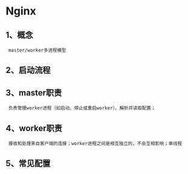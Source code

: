 # Nginx

## 1、概念

     master/worker多进程模型
     
## 2、启动流程
      
      

## 3、master职责

     负责管理worker进程（如启动、停止或重启worker）、解析并读取配置；

## 4、worker职责

     接收和处理来自客户端的连接；worker进程之间是相互独立的，不会互相影响；单线程
     
## 5、常见配置

    